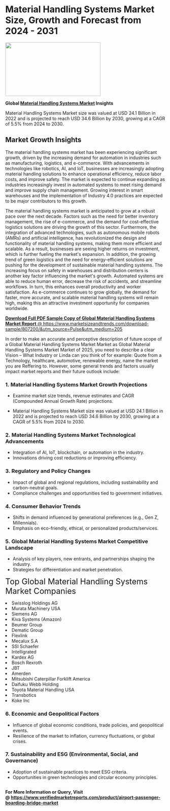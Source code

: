 <H1>Material Handling Systems Market Size, Growth and Forecast from 2024 - 2031</H1><img class="aligncenter size-medium wp-image-584254" src="https://thirdeyenews.in/wp-content/uploads/2024/09/Global-Market-Research-300x168.jpeg" alt="" width="300" height="168" /><p><strong>Global&nbsp;<a href="https://www.marketsizeandtrends.com/download-sample/807200/&amp;utm_source=Pulse&amp;utm_medium=205">Material Handling Systems Market</a> Insights</strong></p><p>Material Handling Systems Market size was valued at USD 24.1 Billion in 2022 and is projected to reach USD 34.6 Billion by 2030, growing at a CAGR of 5.5% from 2024 to 2030.</p><p><h2>Market Growth Insights</h2> <p>The material handling systems market has been experiencing significant growth, driven by the increasing demand for automation in industries such as manufacturing, logistics, and e-commerce. With advancements in technologies like robotics, AI, and IoT, businesses are increasingly adopting material handling solutions to enhance operational efficiency, reduce labor costs, and improve safety. The market is expected to continue expanding as industries increasingly invest in automated systems to meet rising demand and improve supply chain management. Growing interest in smart warehouses and the implementation of Industry 4.0 practices are expected to be major contributors to this growth.</p> <p><a href="#"></a></p> <p>The material handling systems market is anticipated to grow at a robust pace over the next decade. Factors such as the need for better inventory management, the rise of e-commerce, and the demand for cost-effective logistics solutions are driving the growth of this sector. Furthermore, the integration of advanced technologies, such as autonomous mobile robots (AMRs) and artificial intelligence, has revolutionized the design and functionality of material handling systems, making them more efficient and scalable. As a result, businesses are seeing higher returns on investment, which is further fueling the market's expansion. In addition, the growing trend of green logistics and the need for energy-efficient solutions are pushing for the development of sustainable material handling systems. The increasing focus on safety in warehouses and distribution centers is another key factor influencing the market's growth. Automated systems are able to reduce human error, decrease the risk of accidents, and streamline workflows. In turn, this enhances overall productivity and worker satisfaction. As e-commerce continues to grow globally, the demand for faster, more accurate, and scalable material handling systems will remain high, making this an attractive investment opportunity for companies worldwide. <p><a href="#"></p><p><span class=""><strong>Download Full PDF Sample Copy of Global Material Handling Systems Market Report</strong> @ <a href="https://www.marketsizeandtrends.com/download-sample/807200/&amp;utm_source=Pulse&amp;utm_medium=205" target="_blank">https://www.marketsizeandtrends.com/download-sample/807200/&amp;utm_source=Pulse&amp;utm_medium=205</a></span></p><p>In order to make an accurate and perceptive description of future scope of a Global&nbsp;Material Handling Systems Market Market as Global&nbsp;Material Handling Systems Market Market of 2025, you need to describe a clear Vision &ndash; What Industry or Linda can you think of for example: Quote from a Technology, healthcare, automotive, renewable energy, name the market you are Reffering to. However, some general trends and factors usually impact market reports and their future outlook include:</p><h3>1.&nbsp;<strong>Material Handling Systems Market Growth Projections</strong></h3><ul><li>Examine market size trends, revenue estimates and CAGR (Compounded Annual Growth Rate) projections.</li><li><p>Material Handling Systems Market size was valued at USD 24.1 Billion in 2022 and is projected to reach USD 34.6 Billion by 2030, growing at a CAGR of 5.5% from 2024 to 2030.</p></li></ul><h3>2.&nbsp;<strong>Material Handling Systems Market Technological Advancements</strong></h3><ul><li>Integration of AI, IoT, blockchain, or automation in the industry.</li><li>Innovations driving cost reductions or improving efficiency.</li></ul><h3>3.&nbsp;<strong>Regulatory and Policy Changes</strong></h3><ul><li>Impact of global and regional regulations, including sustainability and carbon-neutral goals.</li><li>Compliance challenges and opportunities tied to government initiatives.</li></ul><h3>4.&nbsp;<strong>Consumer Behavior Trends</strong></h3><ul><li>Shifts in demand influenced by generational preferences (e.g., Gen Z, Millennials).</li><li>Emphasis on eco-friendly, ethical, or personalized products/services.</li></ul><h3>5.&nbsp;<strong>Global Material Handling Systems Market Competitive Landscape</strong></h3><ul><li>Analysis of key players, new entrants, and partnerships shaping the industry.</li><li>Strategies for differentiation and market penetration.</li></ul><p data-pm-slice="1 1 []"><span style="color: inherit; font-family: inherit; font-size: 25px;">Top Global Material Handling Systems Market Companies</span></p><div class="" data-test-id=""><p><li>Swisslog Holdings AG</li><li> Murata Machinery USA</li><li> Siemens AG</li><li> Kiva Systems (Amazon)</li><li> Beumer Group</li><li> Dematic Group</li><li> Flexlink</li><li> Mecalux S.A</li><li> SSI Schaefer</li><li> Intelligrated</li><li> Kardex AG</li><li> Bosch Rexroth</li><li> JBT</li><li> Amerden</li><li> Mitsubishi Caterpillar Forklift America</li><li> Daifuku Webb Holding</li><li> Toyota Material Handling USA</li><li> Transbotics</li><li> Koke Inc</li></p></div><h3>6.&nbsp;<strong>Economic and Geopolitical Factors</strong></h3><ul><li>Influence of global economic conditions, trade policies, and geopolitical events.</li><li>Resilience of the market to inflation, currency fluctuations, or global crises.</li></ul><h3>7.&nbsp;<strong>Sustainability and ESG (Environmental, Social, and Governance)</strong></h3><ul><li>Adoption of sustainable practices to meet ESG criteria.</li><li>Opportunities in green technologies and circular economy principles.</li></ul><h2><strong style="font-size: 14px;">For More Information or Query, Visit @&nbsp;</strong><a style="background-color: #ffffff; font-size: 14px;" href="https://www.marketsizeandtrends.com/report/material-handling-systems-market/" target="_blank">https://www.verifiedmarketreports.com/product/airport-passenger-boarding-bridge-market</a></h2>
